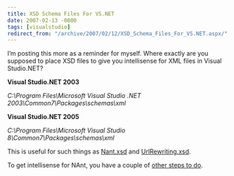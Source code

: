 ```yaml
---
title: XSD Schema Files For VS.NET
date: 2007-02-13 -0800
tags: [visualstudio]
redirect_from: "/archive/2007/02/12/XSD_Schema_Files_For_VS.NET.aspx/"
---
```


I’m posting this more as a reminder for myself. Where exactly are you
supposed to place XSD files to give you intellisense for XML files in
Visual Studio.NET?

**Visual Studio.NET 2003**

*C:\Program Files\Microsoft Visual Studio .NET
2003\Common7\Packages\schemas\xml*

**Visual Studio.NET 2005**

*C:\Program Files\Microsoft Visual Studio
8\Common7\Packages\schemas\xml*

This is useful for such things as
[Nant.xsd](http://nant.sourceforge.net/ "Nant") and
[UrlRewriting.xsd](http://www.urlrewriting.net/ "UrlRewriting Library").

To get intellisense for NAnt, you have a couple of [other steps to
do](http://nant.sourceforge.net/faq.html#enable-intellisense "Enable Intellisense in VS.NET").

